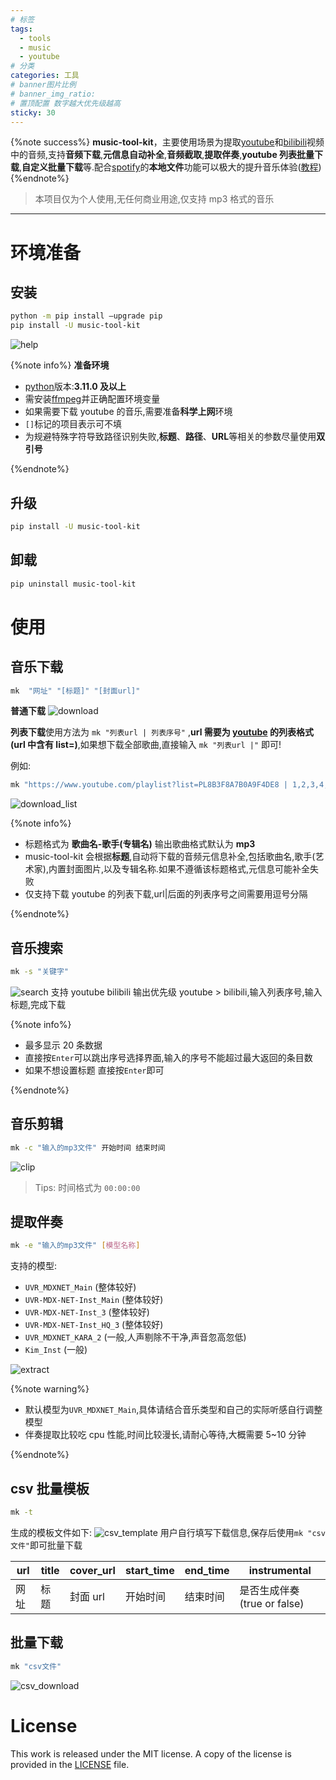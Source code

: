 ```yaml
---
# 标签
tags:
  - tools
  - music
  - youtube
# 分类
categories: 工具
# banner图片比例
# banner_img_ratio:
# 置顶配置 数字越大优先级越高
sticky: 30
---
```


{%note  success%}
**music-tool-kit**，主要使用场景为提取[youtube](https://www.youtube.com)和[bilibili](https://www.bilibili.com)视频中的音频,支持**音频下载**,**元信息自动补全**,**音频截取**,**提取伴奏**,**youtube 列表批量下载**,**自定义批量下载**等.配合[spotify](https://open.spotify.com)的**本地文件**功能可以极大的提升音乐体验([教程](https://www.bilibili.com/video/BV1VL411T7mp/?vd_source=04c6a0d121b6fb871e3d3c0a2554b29b))
{%endnote%}

> 本项目仅为个人使用,无任何商业用途,仅支持 mp3 格式的音乐

---

# 环境准备

## 安装

```bash
python -m pip install –upgrade pip
pip install -U music-tool-kit
```

![help](help.png)

{%note info%}
**准备环境**

- [python](https://www.python.org/)版本:**3.11.0 及以上**
- 需安装[ffmpeg](https://ffmpeg.org/)并正确配置环境变量
- 如果需要下载 youtube 的音乐,需要准备**科学上网**环境
- `[]`标记的项目表示可不填
- 为规避特殊字符导致路径识别失败,**标题**、**路径**、**URL**等相关的参数尽量使用**双引号**

{%endnote%}

## 升级

```bash
pip install -U music-tool-kit
```

## 卸载

```bash
pip uninstall music-tool-kit
```

# 使用

## 音乐下载

```bash
mk  "网址" "[标题]" "[封面url]"

```

**普通下载**
![download](download.png)

**列表下载**使用方法为 `mk "列表url | 列表序号"` ,**url 需要为 [youtube](https://www.youtube.com) 的列表格式(url 中含有 list=)**,如果想下载全部歌曲,直接输入 `mk "列表url |"` 即可!

例如:

```bash
mk "https://www.youtube.com/playlist?list=PL8B3F8A7B0A9F4DE8 | 1,2,3,4,5"
```

![download_list](batch_download.png)

{%note info%}

- 标题格式为 **歌曲名-歌手(专辑名)** 输出歌曲格式默认为 **mp3**
- music-tool-kit 会根据**标题**,自动将下载的音频元信息补全,包括歌曲名,歌手(艺术家),内置封面图片,以及专辑名称.如果不遵循该标题格式,元信息可能补全失败
- 仅支持下载 youtube 的列表下载,url|后面的列表序号之间需要用逗号分隔

{%endnote%}

## 音乐搜索

```bash
mk -s "关键字"
```

![search](search.png)
支持 youtube bilibili 输出优先级 youtube > bilibili,输入列表序号,输入标题,完成下载

{%note info%}

- 最多显示 20 条数据
- 直接按`Enter`可以跳出序号选择界面,输入的序号不能超过最大返回的条目数
- 如果不想设置标题 直接按`Enter`即可

{%endnote%}

## 音乐剪辑

```bash
mk -c "输入的mp3文件" 开始时间 结束时间
```

![clip](clip.png)

> Tips: 时间格式为 `00:00:00`

## 提取伴奏

```bash
mk -e "输入的mp3文件" [模型名称]
```

支持的模型:

- `UVR_MDXNET_Main` (整体较好)
- `UVR-MDX-NET-Inst_Main` (整体较好)
- `UVR-MDX-NET-Inst_3` (整体较好)
- `UVR-MDX-NET-Inst_HQ_3` (整体较好)
- `UVR_MDXNET_KARA_2` (一般,人声剔除不干净,声音忽高忽低)
- `Kim_Inst` (一般)

![extract](inst.png)

{%note warning%}

- 默认模型为`UVR_MDXNET_Main`,具体请结合音乐类型和自己的实际听感自行调整模型
- 伴奏提取比较吃 cpu 性能,时间比较漫长,请耐心等待,大概需要 5~10 分钟

{%endnote%}

## csv 批量模板

```bash
mk -t
```

生成的模板文件如下:
![csv_template](csv_template.png)
用户自行填写下载信息,保存后使用`mk "csv文件"`即可批量下载

| url  | title | cover_url | start_time | end_time | instrumental                |
| ---- | ----- | --------- | ---------- | -------- | --------------------------- |
| 网址 | 标题  | 封面 url  | 开始时间   | 结束时间 | 是否生成伴奏(true or false) |

## 批量下载

```bash
mk "csv文件"
```

![csv_download](csv_download.png)

# License

This work is released under the MIT license. A copy of the license is provided in the [LICENSE](https://raw.githubusercontent.com/nichuanfang/music-tool-kit/main/LICENSE) file.
